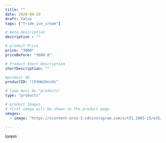 ```yaml
---
title: ""
date: 2020-09-20
draft: false
tags: ["fride_ice_cream"]

# meta description
description : ""

# product Price
price: "3000"
priceBefore: "3600.0"

# Product Short Description
shortDescription: ""

#product ID
productID: "CFXHm16ncHz"

# type must be "products"
type: "products"

# product Images
# first image will be shown in the product page
images:
  - image: "https://scontent-arn2-2.cdninstagram.com/v/t51.2885-15/e35/119750965_669534867277457_1148119991111373408_n.jpg?se=7&tp=1&_nc_ht=scontent-arn2-2.cdninstagram.com&_nc_cat=105&_nc_ohc=ttRE49gX7ZYAX_4x6mo&ccb=7-4&oh=344a2f45521b5b5fd1e078f62bfd7941&oe=6084181C&ig_cache_key=MjQwMjQyMjM4MTc4Mjg3NjY1OQ%3D%3D.2-ccb7-4"

---
```

lorem
